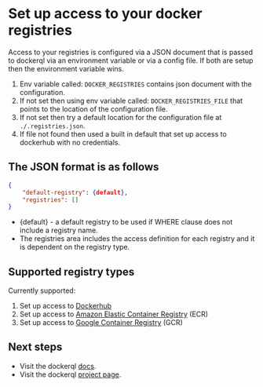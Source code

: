 # Set up access to your docker registries

Access to your registries is configured via a JSON document that is passed to dockerql via an environment variable or via a config file. If both are setup then the environment variable wins. 

1. Env variable called: ```DOCKER_REGISTRIES``` contains json document with the configuration. 
2. If not set then using env variable called: ```DOCKER_REGISTRIES_FILE``` that points to the location of the configuration file. 
3. If not set then try a default location for the configuration file at ```./.registries.json```.
4. If file not found then used a built in default that set up access to dockerhub with no credentials.

## The JSON format is as follows
~~~json
{
    "default-registry": {default},
    "registries": []
}
~~~

* {default} - a default registry to be used if WHERE clause does not include a registry name.
* The registries area includes the access definition for each registry and it is dependent on the registry type.

## Supported registry types

Currently supported: 

1. Set up access to [Dockerhub](./set-up-dockerhub)
1. Set up access to [Amazon Elastic Container Registry](./set-up-ecr) (ECR)
1. Set up access to [Google Container Registry](./set-up-gcr) (GCR)

## Next steps

* Visit the dockerql [docs](./).
* Visit the dockerql [project page](https://github.com/simplyCoders/dockerql).

